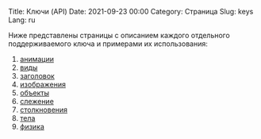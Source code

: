 Title: Ключи (API)
Date: 2021-09-23 00:00
Category: Страница
Slug: keys
Lang: ru

Ниже представлены страницы с описанием каждого отдельного поддерживаемого ключа
и примерами их использования:

1. [анимации][animations]
1. [виды][styles]
1. [заголовок][title]
1. [изображения][images]
1. [объекты][objects]
1. [слежение][tracking]
1. [столкновения][collisions]
1. [тела][bodies]
1. [физика][physics]

[animations]: animations.html
[bodies]: bodies.html
[collisions]: collisions.html
[images]: images.html
[objects]: objects.html
[physics]: physics.html
[styles]: styles.html
[title]: title.html
[tracking]: tracking.html
